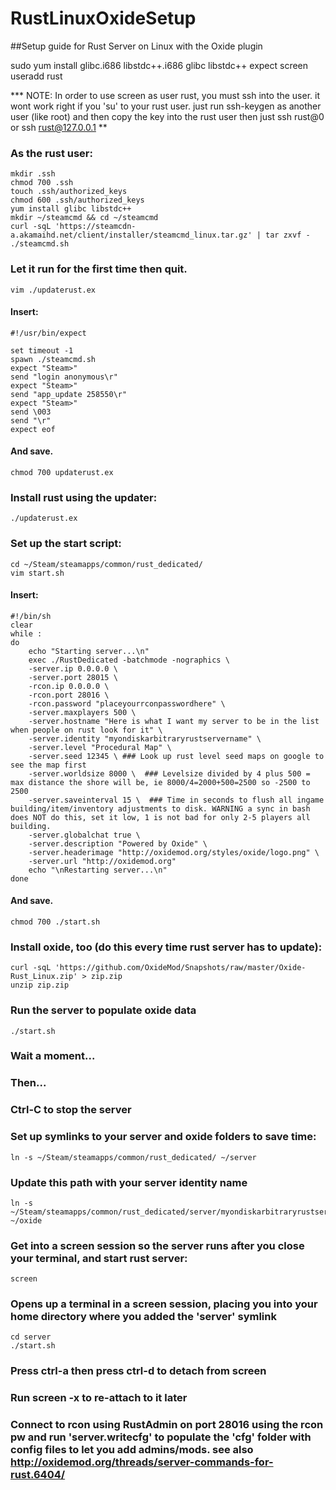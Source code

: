 # RustLinuxOxideSetup  
##Setup guide for Rust Server on Linux with the Oxide plugin  
  
  sudo yum install glibc.i686 libstdc++.i686 glibc libstdc++ expect screen  
  useradd rust  
  
*** NOTE: In order to use screen as user rust, you must ssh into the user. it wont work right if you 'su' to your rust user. just run ssh-keygen as another user (like root) and then copy the key into the rust user then just ssh rust@0 or ssh rust@127.0.0.1  **
  
### As the rust user:  
  
  ```
  mkdir .ssh  
  chmod 700 .ssh  
  touch .ssh/authorized_keys  
  chmod 600 .ssh/authorized_keys  
  yum install glibc libstdc++  
  mkdir ~/steamcmd && cd ~/steamcmd  
  curl -sqL 'https://steamcdn-a.akamaihd.net/client/installer/steamcmd_linux.tar.gz' | tar zxvf -  
  ./steamcmd.sh  
  ```
  
### Let it run for the first time then quit.  
  
  ```
  vim ./updaterust.ex  
  ```
  
#### Insert:  
  
  ```
  #!/usr/bin/expect  
    
  set timeout -1  
  spawn ./steamcmd.sh  
  expect "Steam>"  
  send "login anonymous\r"  
  expect "Steam>"  
  send "app_update 258550\r"  
  expect "Steam>"  
  send \003  
  send "\r"  
  expect eof  
  ```
  
#### And save.  
  
  ```
  chmod 700 updaterust.ex  
  ```
  
### Install rust using the updater:  
  
  ```
  ./updaterust.ex  
  ```
  
### Set up the start script:  
  
  ```
  cd ~/Steam/steamapps/common/rust_dedicated/  
  vim start.sh  
  ```
  
#### Insert:  
  
  ```
  #!/bin/sh  
  clear  
  while :  
  do  
      echo "Starting server...\n"  
      exec ./RustDedicated -batchmode -nographics \  
      -server.ip 0.0.0.0 \  
      -server.port 28015 \  
      -rcon.ip 0.0.0.0 \  
      -rcon.port 28016 \  
      -rcon.password "placeyourrconpasswordhere" \  
      -server.maxplayers 500 \  
      -server.hostname "Here is what I want my server to be in the list when people on rust look for it" \  
      -server.identity "myondiskarbitraryrustservername" \  
      -server.level "Procedural Map" \  
      -server.seed 12345 \ ### Look up rust level seed maps on google to see the map first  
      -server.worldsize 8000 \  ### Levelsize divided by 4 plus 500 = max distance the shore will be, ie 8000/4=2000+500=2500 so -2500 to 2500  
      -server.saveinterval 15 \  ### Time in seconds to flush all ingame building/item/inventory adjustments to disk. WARNING a sync in bash does NOT do this, set it low, 1 is not bad for only 2-5 players all building.  
      -server.globalchat true \  
      -server.description "Powered by Oxide" \  
      -server.headerimage "http://oxidemod.org/styles/oxide/logo.png" \  
      -server.url "http://oxidemod.org"  
      echo "\nRestarting server...\n"  
  done  
  ```
  
#### And save.  
  
  ```
  chmod 700 ./start.sh  
  ```
  
### Install oxide, too (do this every time rust server has to update):  
  
  ```
  curl -sqL 'https://github.com/OxideMod/Snapshots/raw/master/Oxide-Rust_Linux.zip' > zip.zip  
  unzip zip.zip  
  ```
  
### Run the server to populate oxide data  
  
  ```
  ./start.sh  
  ```
  
### Wait a moment...
### Then...
### Ctrl-C to stop the server  
  
### Set up symlinks to your server and oxide folders to save time:  
  
  ```
  ln -s ~/Steam/steamapps/common/rust_dedicated/ ~/server  
  ```
  
### Update this path with your server identity name  
  
  ```
  ln -s ~/Steam/steamapps/common/rust_dedicated/server/myondiskarbitraryrustservername/oxide ~/oxide  
  ```
  
### Get into a screen session so the server runs after you close your terminal, and start rust server:  
  
  ```
  screen  
  ```
### Opens up a terminal in a screen session, placing you into your home directory where you added the 'server' symlink  

  ```
  cd server  
  ./start.sh  
  ```
  
### Press ctrl-a then press ctrl-d to detach from screen  
### Run screen -x to re-attach to it later  
  
### Connect to rcon using RustAdmin on port 28016 using the rcon pw and run 'server.writecfg' to populate the 'cfg' folder with config files to let you add admins/mods. see also http://oxidemod.org/threads/server-commands-for-rust.6404/  
